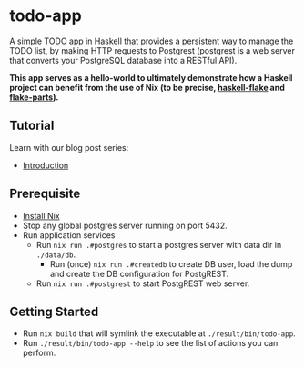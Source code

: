 # todo-app

A simple TODO app in Haskell that provides a persistent way to manage the TODO list, by making HTTP requests to Postgrest (postgrest is a web server that converts your PostgreSQL database into a RESTful API).


**This app serves as a hello-world to ultimately demonstrate how a Haskell project can benefit from the use of Nix (to be precise, [haskell-flake] and [flake-parts]).**

[haskell-flake]: https://community.flake.parts/haskell-flake
[flake-parts]: https://flake.parts

## Tutorial

Learn with our blog post series:

- [Introduction](https://nixos.asia/en/nixify-haskell-nixpkgs)

## Prerequisite

- [Install Nix](https://nixos.asia/en/install)
- Stop any global postgres server running on port 5432.
- Run application services
  - Run `nix run .#postgres` to start a postgres server with data dir in `./data/db`.
    - Run (once) `nix run .#createdb` to create DB user, load the dump and create the DB configuration for PostgREST.
  - Run `nix run .#postgrest` to start PostgREST web server.

## Getting Started

- Run `nix build` that will symlink the executable at `./result/bin/todo-app`.
- Run `./result/bin/todo-app --help` to see the list of actions you can perform.
